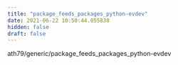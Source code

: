 ```yaml
---
title: "package_feeds_packages_python-evdev"
date: 2021-06-22 10:50:44.055838
hidden: false
draft: false
---
```


ath79/generic/package_feeds_packages_python-evdev

